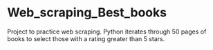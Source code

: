 # Web_scraping_Best_books
Project to practice web scraping. Python iterates through 50 pages of books to select those with a rating greater than 5 stars.
